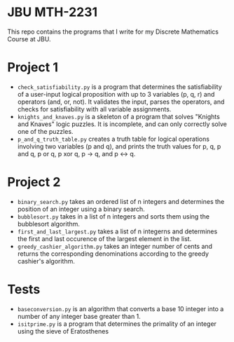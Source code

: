 # JBU MTH-2231
This repo contains the programs that I write for my Discrete Mathematics Course at JBU.

# Project 1
- `check_satisfiability.py` is a program that determines the satisfiability of a user-input logical proposition with up to 3 variables (p, q, r) and operators (and, or, not). It validates the input, parses the operators, and checks for satisfiability with all variable assignments.
- `knights_and_knaves.py` is a skeleton of a program that solves "Knights and Knaves" logic puzzles. It is incomplete, and can only correctly solve one of the puzzles.
- `p_and_q_truth_table.py` creates a truth table for logical operations involving two variables (p and q), and prints the truth values for p, q, p and q, p or q, p xor q, p -> q, and p <-> q.

# Project 2
- `binary_search.py` takes an ordered list of n integers and determines the position of an integer using a binary search.
- `bubblesort.py` takes in a list of n integers and sorts them using the bubblesort algorithm.
- `first_and_last_largest.py` takes a list of n integerns and determines the first and last occurence of the largest element in the list.
- `greedy_cashier_algorithm.py` takes an integer number of cents and returns the corresponding denominations according to the greedy cashier's algorithm.

# Tests
- `baseconversion.py` is an algorithm that converts a base 10 integer into a number of any integer base greater than 1.
- `isitprime.py` is a program that determines the primality of an integer using the sieve of Eratosthenes


